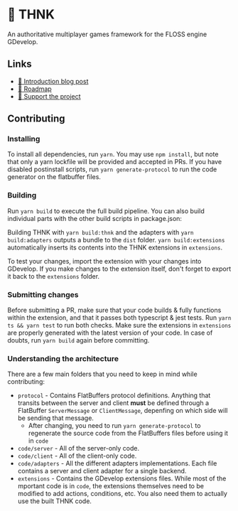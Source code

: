 # 🤔 THNK

An authoritative multiplayer games framework for the FLOSS engine GDevelop.

## Links

- [📰 Introduction blog post](https://bit.ly/thnk-introduction)
- [📅 Roadmap](https://bit.ly/thnk-roadmap)
- [💖 Support the project](https://ko-fi.com/arthuro555)

## Contributing

### Installing

To install all dependencies, run `yarn`. You may use `npm install`, but note that only a yarn lockfile will be provided and accepted in PRs.
If you have disabled postinstall scripts, run `yarn generate-protocol` to run the code generator on the flatbuffer files.

### Building

Run `yarn build` to execute the full build pipeline. You can also build individual parts with the other build scripts in package.json:

Building THNK with `yarn build:thnk` and the adapters with `yarn build:adapters` outputs a bundle to the `dist` folder. `yarn build:extensions` automatically inserts its contents into the THNK extensions in `extensions`.

To test your changes, import the extension with your changes into GDevelop. If you make changes to the extension itself, don't forget to export it back to the `extensions` folder.

### Submitting changes

Before submitting a PR, make sure that your code builds & fully functions within the extension, and that it passes both typescript & jest tests.
Run `yarn ts && yarn test` to run both checks.
Make sure the extensions in `extensions` are properly generated with the latest version of your code. In case of doubts, run `yarn build` again before committing.

### Understanding the architecture

There are a few main folders that you need to keep in mind while contributing:

- `protocol` - Contains FlatBuffers protocol definitions. Anything that transits between the server and client **must** be defined through a FlatBuffer `ServerMessage` or `ClientMessage`, depenfing on which side will be sending that message.
  - After changing, you need to run `yarn generate-protocol` to regenerate the source code from the FlatBuffers files before using it in `code`
- `code/server` - All of the server-only code.
- `code/client` - All of the client-only code.
- `code/adapters` - All the different adapters implementations. Each file contains a server and client adapter for a single backend.
- `extensions` - Contains the GDevelop extensions files. While most of the mportant code is in `code`, the extensions themselves need to be modified to add actions, conditions, etc. You also need them to actually use the built THNK code.
